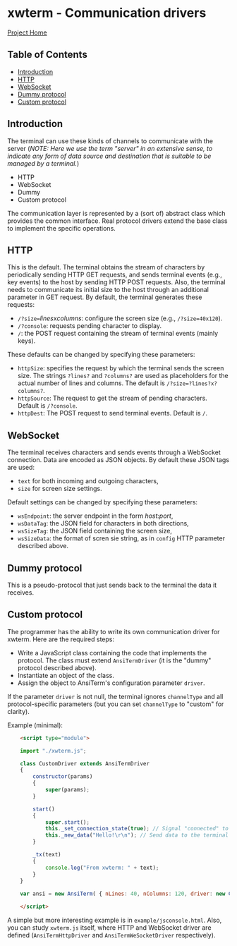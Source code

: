 # **xwterm** - Communication drivers

[Project Home](https://github.com/giusguerrini/xwterm)

## Table of Contents
- [Introduction](#introduction)
- [HTTP](#http)
- [WebSocket](#websocket)
- [Dummy protocol](#dummy-protocol)
- [Custom protocol](#custom-protocol)

<h2 id="Introduction">Introduction</h2>

The terminal can use these kinds of channels to communicate with the server
(*NOTE: Here we use the term "server" in an extensive sense, to indicate any form of data source and destination that is suitable to be managed by a terminal.*)

- HTTP
- WebSocket
- Dummy
- Custom protocol

The communication layer is represented by a (sort of) abstract class which provides the common interface.
Real protocol drivers extend the base class to implement the specific operations. 

<h2 id="http">HTTP</h2>

This is the default.
The terminal obtains the stream of characters by periodically sending HTTP GET
requests, and sends terminal events (e.g., key events) to the host by sending HTTP POST
requests. Also, the terminal needs to communicate its initial size to the host through
an additional parameter in GET request. By default, the terminal generates these
requests:

- `/?size=`*lines*x*columns*: configure the screen size (e.g., `/?size=40x120`).
- `/?console`: requests pending character to display.
- `/`: the POST request containing the stream of terminal events (mainly keys).

These defaults can be changed by specifying these parameters:

- `httpSize`: specifies the request by which the terminal sends the screen size. The strings
`?lines?` and `?columns?` are used as placeholders for the actual number of
lines and columns. The default is `/?size=?lines?x?columns?`.
- `httpSource`: The request to get the stream of pending characters. Default is `/?console`.
- `httpDest`: The POST request to send terminal events. Default is `/`.

<h2 id="websocket">WebSocket</h2>

The terminal receives characters and sends events through a WebSocket connection. Data are encoded
as JSON objects. By default these JSON tags are used:

- `text` for both incoming and outgoing characters,
- `size` for screen size settings.

Default settings can be changed by specifying these parameters:

- `wsEndpoint`: the server endpoint in the form *host:port*,
- `wsDataTag`: the JSON field for characters in both directions,
- `wsSizeTag`: the JSON field containing the screen size,
- `wsSizeData`: the format of scren sie string, as in `config` HTTP parameter described above.

<h2 id="dummy-protocol">Dummy protocol</h2>

This is a pseudo-protocol that just sends back to the terminal the data it receives.

<h2 id="custom-protocol">Custom protocol</h2>

The programmer has the ability to write its own communication driver for xwterm. Here are the
required steps:

- Write a JavaScript class containing the code that implements the protocol. The class must
extend `AnsiTermDriver` (it is the "dummy" protocol described above).
- Instantiate an object of the class.
- Assign the object to AnsiTerm's configuration parameter `driver`.

If the parameter `driver` is not null, the terminal ignores `channelType` and all
protocol-specific parameters (but you can set `channelType` to "custom" for clarity).


Example (minimal):

```html
	<script type="module">
```

```javascript
	import "./xwterm.js";

	class CustomDriver extends AnsiTermDriver 
	{
		constructor(params)
		{
			super(params);
		}

		start()
		{ 
			super.start();
			this._set_connection_state(true); // Signal "connected" to the terminal
			this._new_data("Hello!\r\n"); // Send data to the terminal
		}

		_tx(text)
		{
			console.log("From xwterm: " + text);
		}
	}
	
	var ansi = new AnsiTerm( { nLines: 40, nColumns: 120, driver: new CustomDriver() } );
```
	
```html
	</script>
```

A simple but more interesting example is in `example/jsconsole.html`.
Also, you can study `xwterm.js` itself, where HTTP and WebSocket driver are defined (`AnsiTermHttpDriver`
and `AnsiTermWeSocketDriver` respectively).

